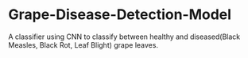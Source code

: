 # Grape-Disease-Detection-Model
A classifier using CNN to classify between healthy and diseased(Black Measles, Black Rot, Leaf Blight) grape leaves.

